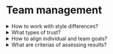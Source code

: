 # Team management

<details>
  <summary>How to work with style differences?</summary>

- understand your own style;
- get to know your teammates better;
- use assessment to learn about each other's styles;
- agree on team norms and culture.

</details>

<details>
  <summary>What types of trust?</summary>

- Competency-Based trust / Do we trust a team mate to be competent and deliver the results that the team needs?
- Reliability-Based trust / Do we trust a teammate to deliver on their promises and commitments?
- Vulnerability-Based trust / Are teammates able to be honest about themselves?

</details>

<details>
  <summary>How to align individual and team goals?</summary>

1. Clearly determine your individual goals and team goals;
2. Have each team member share individual and team goals;
3. As a team decide now conflicts will be handled.

</details>

<details>
  <summary>What are criterias of assessing results?</summary>

**Work:**

- quantity of work;
- quality of work;
- timeliness of work.

**Relationships:**

- team members;
- external partners.

</details>
